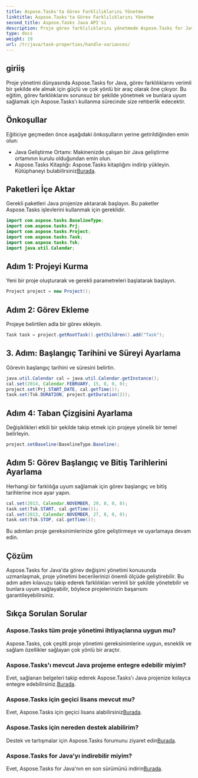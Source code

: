 ```yaml
---
title: Aspose.Tasks'ta Görev Farklılıklarını Yönetme
linktitle: Aspose.Tasks'ta Görev Farklılıklarını Yönetme
second_title: Aspose.Tasks Java API'si
description: Proje görev farklılıklarını yönetmede Aspose.Tasks for Java'nın gücünü keşfedin. Kusursuz entegrasyon ve verimli kullanım için kapsamlı kılavuzumuzu takip edin.
type: docs
weight: 19
url: /tr/java/task-properties/handle-variances/
---
```

## giriiş
Proje yönetimi dünyasında Aspose.Tasks for Java, görev farklılıklarını verimli bir şekilde ele almak için güçlü ve çok yönlü bir araç olarak öne çıkıyor. Bu eğitim, görev farklılıklarını sorunsuz bir şekilde yönetmek ve bunlara uyum sağlamak için Aspose.Tasks'ı kullanma sürecinde size rehberlik edecektir.
## Önkoşullar
Eğiticiye geçmeden önce aşağıdaki önkoşulların yerine getirildiğinden emin olun:
- Java Geliştirme Ortamı: Makinenizde çalışan bir Java geliştirme ortamının kurulu olduğundan emin olun.
-  Aspose.Tasks Kitaplığı: Aspose.Tasks kitaplığını indirip yükleyin. Kütüphaneyi bulabilirsiniz[Burada](https://releases.aspose.com/tasks/java/).
## Paketleri İçe Aktar
Gerekli paketleri Java projenize aktararak başlayın. Bu paketler Aspose.Tasks işlevlerini kullanmak için gereklidir.
```java
import com.aspose.tasks.BaselineType;
import com.aspose.tasks.Prj;
import com.aspose.tasks.Project;
import com.aspose.tasks.Task;
import com.aspose.tasks.Tsk;
import java.util.Calendar;
```
## Adım 1: Projeyi Kurma
Yeni bir proje oluşturarak ve gerekli parametreleri başlatarak başlayın.
```java
Project project = new Project();
```
## Adım 2: Görev Ekleme
Projeye belirtilen adla bir görev ekleyin.
```java
Task task = project.getRootTask().getChildren().add("Task");
```
## 3. Adım: Başlangıç Tarihini ve Süreyi Ayarlama
Görevin başlangıç tarihini ve süresini belirtin.
```java
java.util.Calendar cal = java.util.Calendar.getInstance();
cal.set(2014, Calendar.FEBRUARY, 15, 8, 0, 0);
project.set(Prj.START_DATE, cal.getTime());
task.set(Tsk.DURATION, project.getDuration(2));
```
## Adım 4: Taban Çizgisini Ayarlama
Değişiklikleri etkili bir şekilde takip etmek için projeye yönelik bir temel belirleyin.
```java
project.setBaseline(BaselineType.Baseline);
```
## Adım 5: Görev Başlangıç ve Bitiş Tarihlerini Ayarlama
Herhangi bir farklılığa uyum sağlamak için görev başlangıç ve bitiş tarihlerine ince ayar yapın.
```java
cal.set(2013, Calendar.NOVEMBER, 29, 8, 0, 0);
task.set(Tsk.START, cal.getTime());
cal.set(2013, Calendar.NOVEMBER, 27, 8, 0, 0);
task.set(Tsk.STOP, cal.getTime());
```
Bu adımları proje gereksinimlerinize göre geliştirmeye ve uyarlamaya devam edin.
## Çözüm
Aspose.Tasks for Java'da görev değişimi yönetimi konusunda uzmanlaşmak, proje yönetimi becerilerinizi önemli ölçüde geliştirebilir. Bu adım adım kılavuzu takip ederek farklılıkları verimli bir şekilde yönetebilir ve bunlara uyum sağlayabilir, böylece projelerinizin başarısını garantileyebilirsiniz.
## Sıkça Sorulan Sorular
### Aspose.Tasks tüm proje yönetimi ihtiyaçlarına uygun mu?
Aspose.Tasks, çok çeşitli proje yönetimi gereksinimlerine uygun, esneklik ve sağlam özellikler sağlayan çok yönlü bir araçtır.
### Aspose.Tasks'ı mevcut Java projeme entegre edebilir miyim?
 Evet, sağlanan belgeleri takip ederek Aspose.Tasks'ı Java projenize kolayca entegre edebilirsiniz.[Burada](https://reference.aspose.com/tasks/java/).
### Aspose.Tasks için geçici lisans mevcut mu?
Evet, Aspose.Tasks için geçici lisans alabilirsiniz[Burada](https://purchase.aspose.com/temporary-license/).
### Aspose.Tasks için nereden destek alabilirim?
 Destek ve tartışmalar için Aspose.Tasks forumunu ziyaret edin[Burada](https://forum.aspose.com/c/tasks/15).
### Aspose.Tasks for Java'yı indirebilir miyim?
 Evet, Aspose.Tasks for Java'nın en son sürümünü indirin[Burada](https://releases.aspose.com/tasks/java/).